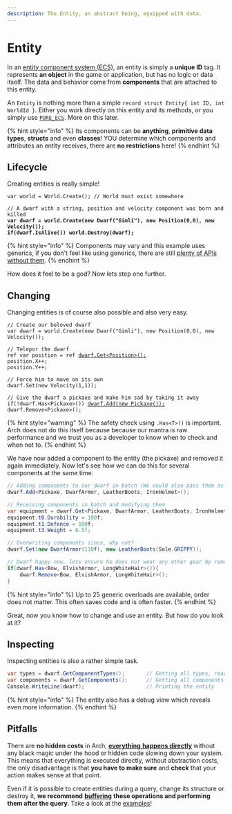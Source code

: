 ```yaml
---
description: The Entity, an abstract being, equipped with data.
---
```


# Entity

In an [entity component system (ECS)](concepts.md), an entity is simply a **unique ID** tag. It represents **an object** in the game or application, but has no logic or data itself. The data and behavior come from **components** that are attached to this entity.

An `Entity` is nothing more than a simple `record struct Entity{ int ID, int WorldId }`. Either you work directly on this entity and its methods, or you simply use [`PURE_ECS`](optimizations/pure_ecs.md). More on this later.

{% hint style="info" %}
Its components can be **anything**, **primitive data types**, **structs** and even **classes**! YOU determine which components and attributes an entity receives, there are **no restrictions** here!
{% endhint %}

## Lifecycle

Creating entities is really simple!&#x20;

<pre class="language-csharp"><code class="lang-csharp">var world = World.Create(); // World must exist somewhere

// A dwarf with a string, position and velocity component was born and killed
<strong>var dwarf = world.Create(new Dwarf("Gimli"), new Position(0,0), new Velocity());
</strong><strong>if(dwarf.IsAlive()) world.Destroy(dwarf);
</strong></code></pre>

{% hint style="info" %}
Components may vary and this example uses generics, if you don't feel like using generics, there are still [plenty of APIs without them](utilities/non-generic-api.md).
{% endhint %}

How does it feel to be a god? Now lets step one further.&#x20;

## Changing

Changing entities is of course also possible and also very easy.

<pre class="language-csharp"><code class="lang-csharp">// Create our beloved dwarf
var dwarf = world.Create(new Dwarf("Gimli"), new Position(0,0), new Velocity());

// Telepor the dwarf
ref var position = ref <a data-footnote-ref href="#user-content-fn-1">dwarf.Get&#x3C;Position>();</a>
position.X++;
position.Y++;

// Force him to move on its own
dwarf.Set(new Velocity(1,1));

// Give the dwarf a pickaxe and make him sad by taking it away
if(!dwarf.Has&#x3C;Pickaxe>()) <a data-footnote-ref href="#user-content-fn-2">dwarf.Add(new Pickaxe());</a>
dwarf.Remove&#x3C;Pickaxe>();
</code></pre>

{% hint style="warning" %}
The safety check using `.Has<T>()` is important. Arch does not do this itself because because our mantra is raw performance and we trust you as a developer to know when to check and when not to.
{% endhint %}

We have now added a component to the entity (the pickaxe) and removed it again immediately. Now let's see how we can do this for several components at the same time.

```csharp
// Adding components to our dwarf in batch (We could also pass them as parameters)
dwarf.Add<Pickaxe, DwarfArmor, LeatherBoots, IronHelmet>();

// Receiving components in batch and modifying them
var equipment = dwarf.Get<Pickaxe, DwarfArmor, LeatherBoots, IronHelmet>();
equipment.t0.Durability = 100f;
equipment.t1.Defence = 100f;
equipment.t3.Weight = 0.5f;

// Overwriting components since, why not? 
dwarf.Set(new DwarfArmor(110f), new LeatherBoots(Sole.GRIPPY));

// Dwarf happy now, lets ensure he does not wear any other gear by removing it
if(dwarf.Has<Bow, ElvishArmor, LongWhiteHair>()){
    dwarf.Remove<Bow, ElvishArmor, LongWhiteHair>();
}
```

{% hint style="info" %}
Up to 25 generic overloads are available, order does not matter. This often saves code and is often faster.
{% endhint %}

Great, now you know how to change and use an entity. But how do you look at it?

## Inspecting

Inspecting entities is also a rather simple task.&#x20;

```csharp
var types = dwarf.GetComponentTypes();       // Getting all types, readonly
var components = dwarf.GetComponents();      // Getting all components by boxing
Console.WriteLine(dwarf);                    // Printing the entity
```

{% hint style="info" %}
The entity also has a debug view which reveals even more information.
{% endhint %}

## Pitfalls

There are **no hidden costs** in Arch, [**everything** **happens directly**](concepts.md#performance-performance-performance) without any black magic under the hood or hidden code slowing down your system. This means that everything is executed directly, without abstraction costs, the only disadvantage is that **you have to make sure** and **check** that your action makes sense at that point.

Even if it is possible to create entities during a query, change its structure or destroy it, **we recommend** [**buffering**](utilities/commandbuffer.md) **these operations and performing them after the query**. Take a look at the [examples](../examples-and-guidelines/page-2.md)!

[^1]: `TryGet`also exists.

[^2]: \`Ensure\` also exists.
